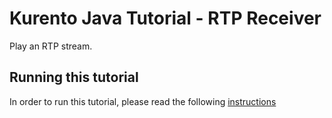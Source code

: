 Kurento Java Tutorial - RTP Receiver
====================================

Play an RTP stream.

Running this tutorial
---------------------

In order to run this tutorial, please read the following [instructions](https://doc-kurento.readthedocs.io/en/latest/tutorials/java/tutorial-rtp-receiver.html)

